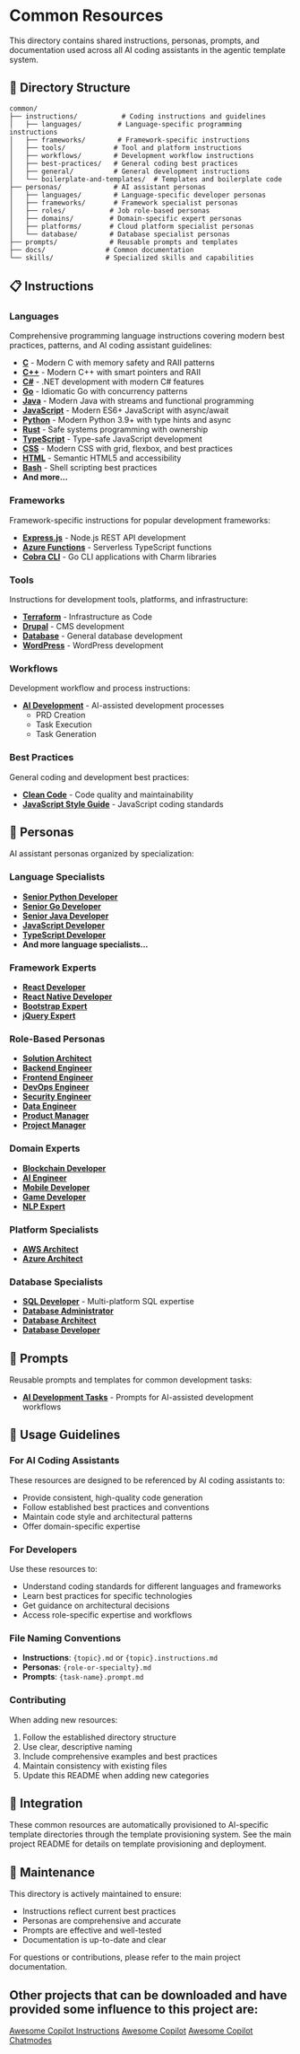 # Common Resources

This directory contains shared instructions, personas, prompts, and documentation used across all AI coding assistants in the agentic template system.

## 📂 Directory Structure

```
common/
├── instructions/           # Coding instructions and guidelines
│   ├── languages/         # Language-specific programming instructions
│   ├── frameworks/        # Framework-specific instructions
│   ├── tools/            # Tool and platform instructions
│   ├── workflows/        # Development workflow instructions
│   ├── best-practices/   # General coding best practices
│   ├── general/          # General development instructions
│   └── boilerplate-and-templates/  # Templates and boilerplate code
├── personas/             # AI assistant personas
│   ├── languages/        # Language-specific developer personas
│   ├── frameworks/       # Framework specialist personas
│   ├── roles/           # Job role-based personas
│   ├── domains/         # Domain-specific expert personas
│   ├── platforms/       # Cloud platform specialist personas
│   └── database/        # Database specialist personas
├── prompts/             # Reusable prompts and templates
├── docs/               # Common documentation
└── skills/             # Specialized skills and capabilities
```

## 📋 Instructions

### Languages

Comprehensive programming language instructions covering modern best practices, patterns, and AI coding assistant guidelines:

- **[C](instructions/languages/c.md)** - Modern C with memory safety and RAII patterns
- **[C++](instructions/languages/cpp.md)** - Modern C++ with smart pointers and RAII
- **[C#](instructions/languages/csharp.md)** - .NET development with modern C# features
- **[Go](instructions/languages/go.md)** - Idiomatic Go with concurrency patterns
- **[Java](instructions/languages/java.md)** - Modern Java with streams and functional programming
- **[JavaScript](instructions/languages/javascript.md)** - Modern ES6+ JavaScript with async/await
- **[Python](instructions/languages/python.md)** - Modern Python 3.9+ with type hints and async
- **[Rust](instructions/languages/rust.md)** - Safe systems programming with ownership
- **[TypeScript](instructions/languages/typescript.md)** - Type-safe JavaScript development
- **[CSS](instructions/languages/css.md)** - Modern CSS with grid, flexbox, and best practices
- **[HTML](instructions/languages/html.md)** - Semantic HTML5 and accessibility
- **[Bash](instructions/languages/bash.md)** - Shell scripting best practices
- **And more...**

### Frameworks

Framework-specific instructions for popular development frameworks:

- **[Express.js](instructions/frameworks/nodejs-typescript/express-api.instructions.md)** - Node.js REST API development
- **[Azure Functions](instructions/frameworks/nodejs-typescript/azure-function-app.instructions.md)** - Serverless TypeScript functions
- **[Cobra CLI](instructions/frameworks/cobra-cli-go/charmbracelet-cli.instructions.md)** - Go CLI applications with Charm libraries

### Tools

Instructions for development tools, platforms, and infrastructure:

- **[Terraform](instructions/tools/infra-as-code/terraform/)** - Infrastructure as Code
- **[Drupal](instructions/tools/cms/drupal/)** - CMS development
- **[Database](instructions/tools/database.md)** - General database development
- **[WordPress](instructions/tools/cms/wordpress.md)** - WordPress development

### Workflows

Development workflow and process instructions:

- **[AI Development](instructions/workflows/ai-development-instructions/)** - AI-assisted development processes
  - PRD Creation
  - Task Execution
  - Task Generation

### Best Practices

General coding and development best practices:

- **[Clean Code](instructions/best-practices/clean-code.md)** - Code quality and maintainability
- **[JavaScript Style Guide](instructions/best-practices/js-style-guide.md)** - JavaScript coding standards

## 👥 Personas

AI assistant personas organized by specialization:

### Language Specialists

- **[Senior Python Developer](personas/languages/senior-python-developer.md)**
- **[Senior Go Developer](personas/languages/senior-go-developer.md)**
- **[Senior Java Developer](personas/languages/senior-java-developer.md)**
- **[JavaScript Developer](personas/languages/javascript-developer.md)**
- **[TypeScript Developer](personas/languages/typescript-developer.md)**
- **And more language specialists...**

### Framework Experts

- **[React Developer](personas/frameworks/react-developer.md)**
- **[React Native Developer](personas/frameworks/react-native-developer.md)**
- **[Bootstrap Expert](personas/frameworks/bootstrap-expert.md)**
- **[jQuery Expert](personas/frameworks/jquery-expert.md)**

### Role-Based Personas

- **[Solution Architect](personas/roles/solution-architect.md)**
- **[Backend Engineer](personas/roles/backend-engineer.md)**
- **[Frontend Engineer](personas/roles/frontend-engineer.md)**
- **[DevOps Engineer](personas/roles/devops-engineer.md)**
- **[Security Engineer](personas/roles/security-engineer.md)**
- **[Data Engineer](personas/roles/data-engineer.md)**
- **[Product Manager](personas/roles/product-manager.md)**
- **[Project Manager](personas/roles/project-manager.md)**

### Domain Experts

- **[Blockchain Developer](personas/domains/blockchain-developer.md)**
- **[AI Engineer](personas/domains/ai-engineer.md)**
- **[Mobile Developer](personas/domains/mobile-developer.md)**
- **[Game Developer](personas/domains/mobile-game-developer.md)**
- **[NLP Expert](personas/domains/nlp-expert.md)**

### Platform Specialists

- **[AWS Architect](personas/platforms/aws-architect.md)**
- **[Azure Architect](personas/platforms/azure-architect.md)**

### Database Specialists

- **[SQL Developer](personas/database/sql-developer.md)** - Multi-platform SQL expertise
- **[Database Administrator](personas/database/database-administrator.md)**
- **[Database Architect](personas/database/database-architect.md)**
- **[Database Developer](personas/database/database-developer.md)**

## 🎯 Prompts

Reusable prompts and templates for common development tasks:

- **[AI Development Tasks](prompts/ai-development-tasks/)** - Prompts for AI-assisted development workflows

## 📖 Usage Guidelines

### For AI Coding Assistants

These resources are designed to be referenced by AI coding assistants to:

- Provide consistent, high-quality code generation
- Follow established best practices and conventions
- Maintain code style and architectural patterns
- Offer domain-specific expertise

### For Developers

Use these resources to:

- Understand coding standards for different languages and frameworks
- Learn best practices for specific technologies
- Get guidance on architectural decisions
- Access role-specific expertise and workflows

### File Naming Conventions

- **Instructions**: `{topic}.md` or `{topic}.instructions.md`
- **Personas**: `{role-or-specialty}.md`
- **Prompts**: `{task-name}.prompt.md`

### Contributing

When adding new resources:

1. Follow the established directory structure
2. Use clear, descriptive naming
3. Include comprehensive examples and best practices
4. Maintain consistency with existing files
5. Update this README when adding new categories

## 🔧 Integration

These common resources are automatically provisioned to AI-specific template directories through the template provisioning system. See the main project README for details on template provisioning and deployment.

## 📝 Maintenance

This directory is actively maintained to ensure:

- Instructions reflect current best practices
- Personas are comprehensive and accurate
- Prompts are effective and well-tested
- Documentation is up-to-date and clear

For questions or contributions, please refer to the main project documentation.

## Other projects that can be downloaded and have provided some influence to this project are:

[Awesome Copilot Instructions](https://github.com/Code-and-Sorts/awesome-copilot-instructions)
[Awesome Copilot](https://github.com/github/awesome-copilot)
[Awesome Copilot Chatmodes](https://github.com/dfinke/awesome-copilot-chatmodes)

